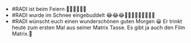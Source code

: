 - #RADI ist beim Feiern 🤩🤩🤩🤯🤯🤯
- #RADI wurde im Schnee eingebuddelt 😂😂😂🤩🤩🤩🤯🤯🤯🤗🤗🤗
- #RADI wünscht euch einen wunderschönen guten Morgen 😀 Er trinkt heute zum ersten Mal aus seiner Matrix Tasse. Es gibt ja auch den Film Matrix.🤗
